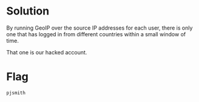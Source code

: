 Solution
========

By running GeoIP over the source IP addresses for each user, there is only
one that has logged in from different countries within a small window of time.

That one is our hacked account.


Flag
====

`pjsmith`
